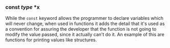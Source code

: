 ### const *type* \*x
While the `const` keyword allows the programmer to declare variables which will never change,
when used in functions it adds the detail that it's used as a convention for assuring the
developer that the function is not going to modify the value passed, since it actually can't do it.
An example of this are functions for printing values like structures.

